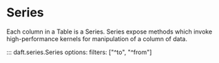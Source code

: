 # Series

Each column in a Table is a Series. Series expose methods which invoke high-performance kernels for manipulation of a column of data.

::: daft.series.Series
    options:
        filters: ["^to", "^from"]
